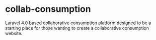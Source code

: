 collab-consumption
==================

Laravel 4.0 based collaborative consumption platform designed to be a starting place for those wanting to create a collaborative consumption website.
